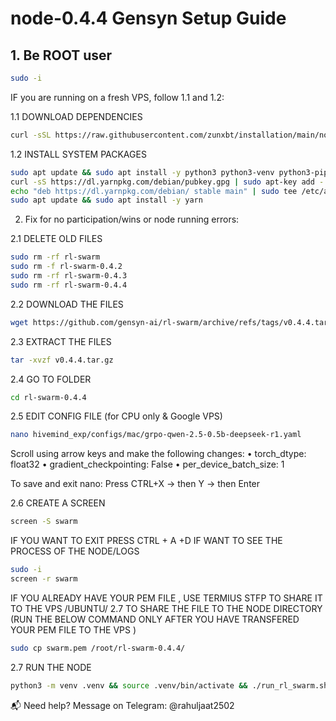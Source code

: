# node-0.4.4 Gensyn Setup Guide

## 1. Be ROOT user

```bash
sudo -i
```

IF you are running on a fresh VPS, follow 1.1 and 1.2:

1.1 DOWNLOAD DEPENDENCIES
```bash
curl -sSL https://raw.githubusercontent.com/zunxbt/installation/main/node.sh | bash
```
1.2 INSTALL SYSTEM PACKAGES
```bash
sudo apt update && sudo apt install -y python3 python3-venv python3-pip curl screen git yarn
curl -sS https://dl.yarnpkg.com/debian/pubkey.gpg | sudo apt-key add -
echo "deb https://dl.yarnpkg.com/debian/ stable main" | sudo tee /etc/apt/sources.list.d/yarn.list
sudo apt update && sudo apt install -y yarn
```
2. Fix for no participation/wins or node running errors:

2.1 DELETE OLD FILES
```bash
sudo rm -rf rl-swarm
sudo rm -f rl-swarm-0.4.2
sudo rm -rf rl-swarm-0.4.3
sudo rm -rf rl-swarm-0.4.4
```

2.2 DOWNLOAD THE FILES
```bash
wget https://github.com/gensyn-ai/rl-swarm/archive/refs/tags/v0.4.4.tar.gz
```
2.3 EXTRACT THE FILES
```bash
tar -xvzf v0.4.4.tar.gz
```
2.4 GO TO FOLDER 
```bash
cd rl-swarm-0.4.4
```
2.5 EDIT CONFIG FILE (for CPU only & Google VPS)
```bash
nano hivemind_exp/configs/mac/grpo-qwen-2.5-0.5b-deepseek-r1.yaml
```
Scroll using arrow keys and make the following changes:
	•	torch_dtype: float32
	•	gradient_checkpointing: False
	•	per_device_batch_size: 1

To save and exit nano:
Press CTRL+X → then Y → then Enter

2.6 CREATE A SCREEN 
```bash
screen -S swarm
```
IF YOU WANT TO EXIT PRESS CTRL + A +D 
IF WANT TO SEE THE PROCESS OF THE NODE/LOGS
```bash
sudo -i
screen -r swarm
```

IF YOU ALREADY HAVE YOUR PEM FILE , USE TERMIUS STFP TO SHARE IT TO THE VPS /UBUNTU/
2.7 
TO SHARE THE FILE TO THE NODE DIRECTORY 
(RUN THE BELOW COMMAND  ONLY AFTER YOU HAVE TRANSFERED YOUR PEM FILE TO THE VPS )

```bash
sudo cp swarm.pem /root/rl-swarm-0.4.4/
```

2.7 RUN THE NODE
```bash
python3 -m venv .venv && source .venv/bin/activate && ./run_rl_swarm.sh
```
📬 Need help?
Message on Telegram: @rahuljaat2502











